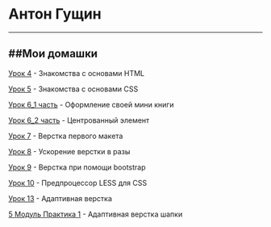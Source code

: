 # Антон Гущин
-------------------------------
##Мои домашки
-------------------------------

[Урок 4](https://antongushin.github.io/lesson_4/ "Знакомства с основами HTML") - Знакомства с основами HTML 

[Урок 5](https://antongushin.github.io/lesson_5/ "Знакомства с основами CSS") - Знакомства с основами CSS

[Урок 6_1 часть](https://antongushin.github.io/lesson_6/kniga/ "Позиционирование в CSS") - Оформление своей мини книги

[Урок 6_2 часть](https://antongushin.github.io/lesson_6/element/ "Позиционирование в CSS") - Центрованный элемент

[Урок 7](https://antongushin.github.io/lesson_7/ "Верстка первого макета") - Верстка первого макета

[Урок 8](https://antongushin.github.io/lesson_8/ "Ускорение верстки в разы") - Ускорение верстки в разы

[Урок 9](https://antongushin.github.io/lesson_9/ "Верстка при помощи bootstrap") - Верстка при помощи bootstrap

[Урок 10](https://antongushin.github.io/lesson_10/ "Предпроцессор LESS для CSS") - Предпроцессор LESS для CSS

[Урок 13](https://antongushin.github.io/lesson_13/ "Адаптивная верстка") - Адаптивная верстка

[5 Модуль Практика 1](https://antongushin.github.io/5%20praktica%201/ "Адаптивная верстка шапки") - Адаптивная верстка шапки
